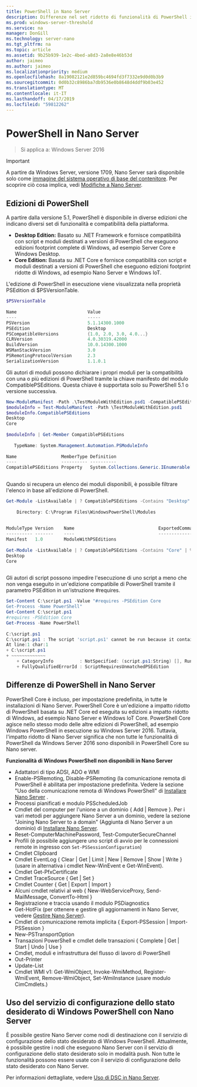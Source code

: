 ```yaml
---
title: PowerShell in Nano Server
description: Differenze nel set ridotto di funzionalità di PowerShell in Nano Server
ms.prod: windows-server-threshold
ms.service: na
manager: DonGill
ms.technology: server-nano
ms.tgt_pltfrm: na
ms.topic: article
ms.assetid: 9b25b939-1e2c-4bed-a8d3-2a8e8e46b53d
author: jaimeo
ms.author: jaimeo
ms.localizationpriority: medium
ms.openlocfilehash: 8a19082121e2d859bc4694fd3f7332e9d0d0b3b9
ms.sourcegitcommit: 0d0b32c8986ba7db9536e0b8648d4ddf9b03e452
ms.translationtype: MT
ms.contentlocale: it-IT
ms.lasthandoff: 04/17/2019
ms.locfileid: "59812262"
---
```

# <a name="powershell-on-nano-server"></a>PowerShell in Nano Server

>Si applica a: Windows Server 2016
  
> [!IMPORTANT]
> A partire da Windows Server, versione 1709, Nano Server sarà disponibile solo come [immagine del sistema operativo di base del contenitore](/virtualization/windowscontainers/quick-start/using-insider-container-images#install-base-container-image). Per scoprire ciò cosa implica, vedi [Modifiche a Nano Server](nano-in-semi-annual-channel.md). 
  
## <a name="powershell-editions"></a>Edizioni di PowerShell   
  
A partire dalla versione 5.1, PowerShell è disponibile in diverse edizioni che indicano diversi set di funzionalità e compatibilità della piattaforma.  
  
- **Desktop Edition:** Basato su .NET Framework e fornisce compatibilità con script e moduli destinati a versioni di PowerShell che eseguono edizioni footprint complete di Windows, ad esempio Server Core e Windows Desktop.  
- **Core Edition:** Basata su .NET Core e fornisce compatibilità con script e moduli destinati a versioni di PowerShell che eseguono edizioni footprint ridotte di Windows, ad esempio Nano Server e Windows IoT.  
  
L'edizione di PowerShell in esecuzione viene visualizzata nella proprietà PSEdition di $PSVersionTable.  
```powershell  
$PSVersionTable  
  
Name                           Value  
----                           -----  
PSVersion                      5.1.14300.1000  
PSEdition                      Desktop  
PSCompatibleVersions           {1.0, 2.0, 3.0, 4.0...}  
CLRVersion                     4.0.30319.42000  
BuildVersion                   10.0.14300.1000  
WSManStackVersion              3.0  
PSRemotingProtocolVersion      2.3  
SerializationVersion           1.1.0.1  
```  
  
Gli autori di moduli possono dichiarare i propri moduli per la compatibilità con una o più edizioni di PowerShell tramite la chiave manifesto del modulo CompatiblePSEditions. Questa chiave è supportata solo su PowerShell 5.1 o versione successiva.  
```powershell  
New-ModuleManifest -Path .\TestModuleWithEdition.psd1 -CompatiblePSEditions Desktop,Core -PowerShellVersion 5.1  
$moduleInfo = Test-ModuleManifest -Path \TestModuleWithEdition.psd1  
$moduleInfo.CompatiblePSEditions  
Desktop  
Core  
  
$moduleInfo | Get-Member CompatiblePSEditions  
  
   TypeName: System.Management.Automation.PSModuleInfo  
  
Name                 MemberType Definition  
----                 ---------- ----------  
CompatiblePSEditions Property   System.Collections.Generic.IEnumerable[string] CompatiblePSEditions {get;}  
  
```  
Quando si recupera un elenco dei moduli disponibili, è possibile filtrare l'elenco in base all'edizione di PowerShell.  
```powershell  
Get-Module -ListAvailable | ? CompatiblePSEditions -Contains "Desktop"  
  
    Directory: C:\Program Files\WindowsPowerShell\Modules  
  
  
ModuleType Version    Name                                ExportedCommands  
---------- -------    ----                                ----------------  
Manifest   1.0        ModuleWithPSEditions  
  
Get-Module -ListAvailable | ? CompatiblePSEditions -Contains "Core" | % CompatiblePSEditions  
Desktop  
Core  
  
```  
Gli autori di script possono impedire l'esecuzione di uno script a meno che non venga eseguito in un'edizione compatibile di PowerShell tramite il parametro PSEdition in un'istruzione #requires.  
```powershell  
Set-Content C:\script.ps1 -Value "#requires -PSEdition Core  
Get-Process -Name PowerShell"  
Get-Content C:\script.ps1  
#requires -PSEdition Core  
Get-Process -Name PowerShell  
  
C:\script.ps1  
C:\script.ps1 : The script 'script.ps1' cannot be run because it contained a "#requires" statement for PowerShell editions 'Core'. The edition of PowerShell that is required by the script does not match the currently running PowerShell Desktop edition.  
At line:1 char:1  
+ C:\script.ps1  
+ ~~~~~~~~~~~~~  
    + CategoryInfo          : NotSpecified: (script.ps1:String) [], RuntimeException  
    + FullyQualifiedErrorId : ScriptRequiresUnmatchedPSEdition  
```  
  
## <a name="differences-in-powershell-on-nano-server"></a>Differenze di PowerShell in Nano Server  
PowerShell Core è incluso, per impostazione predefinita, in tutte le installazioni di Nano Server. PowerShell Core è un'edizione a impatto ridotto di PowerShell basata su .NET Core ed eseguita su edizioni a impatto ridotto di Windows, ad esempio Nano Server e Windows IoT Core. PowerShell Core agisce nello stesso modo delle altre edizioni di PowerShell, ad esempio Windows PowerShell in esecuzione su Windows Server 2016. Tuttavia, l'impatto ridotto di Nano Server significa che non tutte le funzionalità di PowerShell da Windows Server 2016 sono disponibili in PowerShell Core su Nano server.  
  
  
**Funzionalità di Windows PowerShell non disponibili in Nano Server**  
* Adattatori di tipo ADSI, ADO e WMI   
* Enable-PSRemoting, Disable-PSRemoting (la comunicazione remota di PowerShell è abilitata per impostazione predefinita. Vedere la sezione "Uso della comunicazione remota di Windows PowerShell" di [Installare Nano Server](Getting-Started-with-Nano-Server.md) .  
* Processi pianificati e modulo PSScheduledJob   
* Cmdlet del computer per l'unione a un dominio { Add | Remove }. Per i vari metodi per aggiungere Nano Server a un dominio, vedere la sezione "Joining Nano Server to a domain" (Aggiunta di Nano Server a un dominio) di [Installare Nano Server](Getting-Started-with-Nano-Server.md).  
* Reset-ComputerMachinePassword, Test-ComputerSecureChannel   
* Profili (è possibile aggiungere uno script di avvio per le connessioni remote in ingresso con `Set-PSSessionConfiguration`)  
* Cmdlet Clipboard   
* Cmdlet EventLog { Clear | Get | Limit | New | Remove | Show | Write } (usare in alternativa i cmdlet New-WinEvent e Get-WinEvent).   
* Cmdlet Get-PfxCertificate   
* Cmdlet TraceSource { Get | Set }   
* Cmdlet Counter { Get | Export | Import }   
* Alcuni cmdlet relativi al web { New-WebServiceProxy, Send-MailMessage, ConvertTo-Html }  
* Registrazione e traccia usando il modulo PSDiagnostics    
* Get-HotFix (per ottenere e gestire gli aggiornamenti in Nano Server, vedere [Gestire Nano Server](Manage-Nano-Server.md)).  
* Cmdlet di comunicazione remota implicita { Export-PSSession | Import-PSSession }   
* New-PSTransportOption   
* Transazioni PowerShell e cmdlet delle transazioni { Complete | Get | Start | Undo | Use }   
* Cmdlet, moduli e infrastruttura del flusso di lavoro di PowerShell   
* Out-Printer   
* Update-List   
* Cmdlet WMI v1: Get-WmiObject, Invoke-WmiMethod, Register-WmiEvent, Remove-WmiObject, Set-WmiInstance (usare modulo CimCmdlets.)   
  
## <a name="using-windows-powershell-desired-state-configuration-with-nano-server"></a>Uso del servizio di configurazione dello stato desiderato di Windows PowerShell con Nano Server  
  
È possibile gestire Nano Server come nodi di destinazione con il servizio di configurazione dello stato desiderato di Windows PowerShell. Attualmente, è possibile gestire i nodi che eseguono Nano Server con il servizio di configurazione dello stato desiderato solo in modalità push. Non tutte le funzionalità possono essere usate con il servizio di configurazione dello stato desiderato con Nano Server.  
  
Per informazioni dettagliate, vedere [Uso di DSC in Nano Server](https://msdn.microsoft.com/powershell/dsc/nanoDsc).  
  
  


